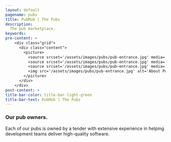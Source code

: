 ```yaml
---
layout: default
pagename: pubs
title: PubMob | The Pubs
description:
  The pub marketplace.
keywords:
pre-content: >
    <div class="grid">
      <div class="content">
        <picture>
          <source srcset='/assets/images/pubs/pub-entrance.jpg' media='(max-width: 1080px)'>
          <source srcset='/assets/images/pubs/pub-entrance.jpg' media='(min-width: 960px)'>
          <source srcset='/assets/images/pubs/pub-entrance.jpg' media='(min-width: 830px'>
          <img src='/assets/images/pubs/pub-entrance.jpg' alt='About PubMob'>
        </picture>
      </div>
    </div>
post-content: >
title-bar-color: title-bar-light-green
title-bar-text: PubMob | The Pubs
---
```


<div class="container">
	<div class="row">
		<div class="heading-title text-center">
			<h3>Our pub owners.</h3>
			<p class="p-top-30 half-txt">Each of our pubs is owned by a tender with extensive experience in helping development teams deliver high-quality software.
      </p>
		</div>
<!-- 
  It might make sense for the team hover to be shrunk down so that it does *not*
  cover the pub name that now appears about the photo.

  With that change, the pub name itself can disappear from the team -hover div.
-->
		{% assign sorted = site.tenders | sort: "sort-name" %}
		{% for pub in sorted %}
      <div class="col-md-4 col-sm-4">
        <div class="team-member">
          <div class="team-img">
            <a href="/tenders/{{ pub.tender-id }}">
              <span class="team-title">{{ pub.pub-name }}</span>
		        </a>
            <a href="/tenders/{{ pub.tender-id }}">
              <img src="/assets/images/tenders/{{ pub.tender-id }}.{{ pub.tender-photo-extension }}" width="500" height="500" alt="team member" class="img-responsive">
		        </a>
          </div>
          <div class="team-hover">
            <div class="desk">
              <a href="/tenders/{{ pub.tender-id }}">
                <h4>{{ pub.pub-name }}</h4>
                <p>{{ pub.tagline }}</p>
              </a>
            </div>
            <div class="s-link">
              <a href="#"><i class="fa fa-facebook"></i></a>
              <a href="#"><i class="fa fa-twitter"></i></a>
              <a href="#"><i class="fa fa-google-plus"></i></a>
            </div>
          </div>
        </div>
        <div class="team-title">
          <a href="/tenders/{{ pub.tender-id }}"><h5>{{ pub.owner-name }}</h5></a>
        </div>
        <div class="team-summary">
          <span>{{ pub.pub-summary-twenty-words | truncatewords: 20 }}</span>
        </div>
  		</div>
 	  {% endfor %}
  </div>
</div>			
